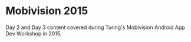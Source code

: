 # Mobivision 2015

Day 2 and Day 3 content covered during Turing's Mobivision Android App Dev Workshop in 2015. 
